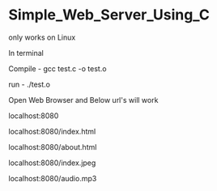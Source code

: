 # Simple_Web_Server_Using_C

only works on Linux

In terminal

  Compile -
      gcc test.c -o test.o
      
  run - 
      ./test.o
          
Open Web Browser and Below url's will work

  localhost:8080
  
  localhost:8080/index.html
  
  localhost:8080/about.html
  
  localhost:8080/index.jpeg
  
  localhost:8080/audio.mp3
